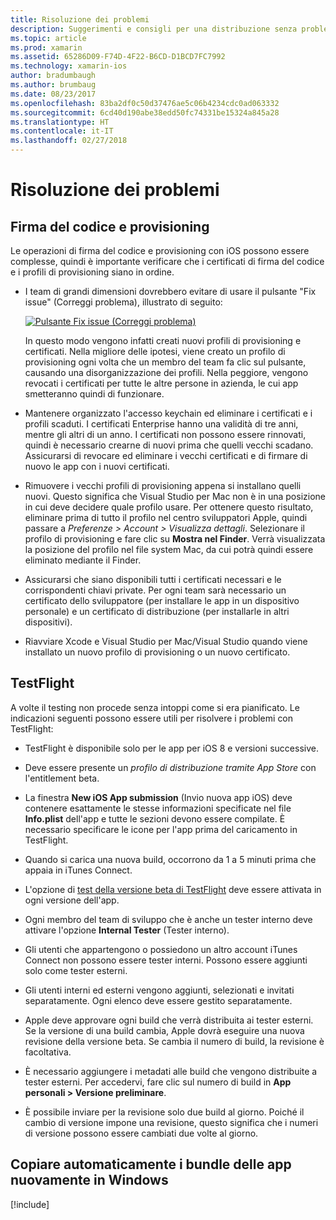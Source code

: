 ```yaml
---
title: Risoluzione dei problemi
description: Suggerimenti e consigli per una distribuzione senza problemi
ms.topic: article
ms.prod: xamarin
ms.assetid: 65286D09-F74D-4F22-B6CD-D1BCD7FC7992
ms.technology: xamarin-ios
author: bradumbaugh
ms.author: brumbaug
ms.date: 08/23/2017
ms.openlocfilehash: 83ba2df0c50d37476ae5c06b4234cdc0ad063332
ms.sourcegitcommit: 6cd40d190abe38edd50fc74331be15324a845a28
ms.translationtype: HT
ms.contentlocale: it-IT
ms.lasthandoff: 02/27/2018
---
```

# <a name="troubleshooting"></a>Risoluzione dei problemi

## <a name="code-signing--provisioning"></a>Firma del codice e provisioning

Le operazioni di firma del codice e provisioning con iOS possono essere complesse, quindi è importante verificare che i certificati di firma del codice e i profili di provisioning siano in ordine.

* I team di grandi dimensioni dovrebbero evitare di usare il pulsante "Fix issue" (Correggi problema), illustrato di seguito:

    [![](troubleshooting-images/fixissue.png "Pulsante Fix issue (Correggi problema)")](troubleshooting-images/fixissue.png)

    In questo modo vengono infatti creati nuovi profili di provisioning e certificati. Nella migliore delle ipotesi, viene creato un profilo di provisioning ogni volta che un membro del team fa clic sul pulsante, causando una disorganizzazione dei profili. Nella peggiore, vengono revocati i certificati per tutte le altre persone in azienda, le cui app smetteranno quindi di funzionare.

* Mantenere organizzato l'accesso keychain ed eliminare i certificati e i profili scaduti. I certificati Enterprise hanno una validità di tre anni, mentre gli altri di un anno. I certificati non possono essere rinnovati, quindi è necessario crearne di nuovi prima che quelli vecchi scadano. Assicurarsi di revocare ed eliminare i vecchi certificati e di firmare di nuovo le app con i nuovi certificati.

* Rimuovere i vecchi profili di provisioning appena si installano quelli nuovi. Questo significa che Visual Studio per Mac non è in una posizione in cui deve decidere quale profilo usare. Per ottenere questo risultato, eliminare prima di tutto il profilo nel centro sviluppatori Apple, quindi passare a *Preferenze > Account > Visualizza dettagli*. Selezionare il profilo di provisioning e fare clic su **Mostra nel Finder**. Verrà visualizzata la posizione del profilo nel file system Mac, da cui potrà quindi essere eliminato mediante il Finder.

* Assicurarsi che siano disponibili tutti i certificati necessari e le corrispondenti chiavi private. Per ogni team sarà necessario un certificato dello sviluppatore (per installare le app in un dispositivo personale) e un certificato di distribuzione (per installarle in altri dispositivi).

* Riavviare Xcode e Visual Studio per Mac/Visual Studio quando viene installato un nuovo profilo di provisioning o un nuovo certificato.


## <a name="testflight"></a>TestFlight

A volte il testing non procede senza intoppi come si era pianificato.  Le indicazioni seguenti possono essere utili per risolvere i problemi con TestFlight:

- TestFlight è disponibile solo per le app per iOS 8 e versioni successive.

- Deve essere presente un *profilo di distribuzione tramite App Store* con l'entitlement beta.

- La finestra **New iOS App submission** (Invio nuova app iOS) deve contenere esattamente le stesse informazioni specificate nel file **Info.plist** dell'app e tutte le sezioni devono essere compilate. È necessario specificare le icone per l'app prima del caricamento in TestFlight.

- Quando si carica una nuova build, occorrono da 1 a 5 minuti prima che appaia in iTunes Connect.

- L'opzione di [test della versione beta di TestFlight](~/ios/deploy-test/testflight.md#beta-testing) deve essere attivata in ogni versione dell'app.

- Ogni membro del team di sviluppo che è anche un tester interno deve attivare l'opzione **Internal Tester** (Tester interno).

- Gli utenti che appartengono o possiedono un altro account iTunes Connect non possono essere tester interni. Possono essere aggiunti solo come tester esterni.

- Gli utenti interni ed esterni vengono aggiunti, selezionati e invitati separatamente. Ogni elenco deve essere gestito separatamente.

- Apple deve approvare ogni build che verrà distribuita ai tester esterni. Se la versione di una build cambia, Apple dovrà eseguire una nuova revisione della versione beta. Se cambia il numero di build, la revisione è facoltativa.

- È necessario aggiungere i metadati alle build che vengono distribuite a tester esterni. Per accedervi, fare clic sul numero di build in **App personali > Versione preliminare**.

- È possibile inviare per la revisione solo due build al giorno. Poiché il cambio di versione impone una revisione, questo significa che i numeri di versione possono essere cambiati due volte al giorno.

<a name="Automatically_copy_app_bundles_back_to_Windows" />

## <a name="automatically-copy-app-bundles-back-to-windows"></a>Copiare automaticamente i bundle delle app nuovamente in Windows

[!include[](~/ios/includes/copy-app-bundle-to-windows.md)]
